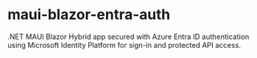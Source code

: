 # maui-blazor-entra-auth
.NET MAUI Blazor Hybrid app secured with Azure Entra ID authentication using Microsoft Identity Platform for sign-in and protected API access.
